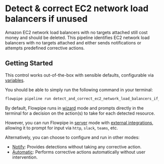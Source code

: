 # Detect & correct EC2 network load balancers if unused

Amazon EC2 network load balancers with no targets attached still cost money and should be deleted. This pipeline identifies EC2 network load balancers with no targets attached and either sends notifications or attempts predefined corrective actions.

## Getting Started

This control works out-of-the-box with sensible defaults, configurable via [variables](https://flowpipe.io/docs/build/mod-variables).

You should be able to simply run the following command in your terminal:

```sh
flowpipe pipeline run detect_and_correct_ec2_network_load_balancers_if_unused
```

By default, Flowpipe runs in [wizard](https://hub.flowpipe.io/mods/turbot/aws_thrifty#wizard) mode and prompts directly in the terminal for a decision on the action(s) to take for each detected resource.

However, you can run Flowpipe in [server](https://flowpipe.io/docs/run/server) mode with [external integrations](https://flowpipe.io/docs/build/input#create-an-integration), allowing it to prompt for input via `http`, `slack`, `teams`, etc.

Alternatively, you can choose to configure and run in other modes:
* [Notify](https://hub.flowpipe.io/mods/turbot/aws_thrifty#notify): Provides detections without taking any corrective action.
* [Automatic](https://hub.flowpipe.io/mods/turbot/aws_thrifty#automatic): Performs corrective actions automatically without user intervention.